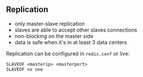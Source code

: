 ## Replication

* only master-slave replication
* slaves are able to accept other slaves connections
* non-blocking on the master side
* data is safe when it's in at least 3 data centers

Replication can be configured in `redis.conf` or live:

    SLAVEOF <masterip> <masterport>
    SLAVEOF no one
